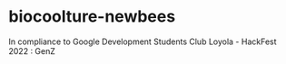 # biocoolture-newbees
In compliance to Google Development Students Club Loyola - HackFest 2022 : GenZ

